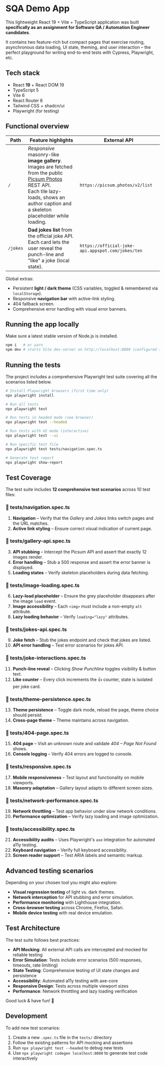 # SQA Demo App

This lightweight React 19 + Vite + TypeScript application was built **specifically as an assignment for Software QA / Automation Engineer candidates**.

It contains two feature-rich but compact pages that exercise routing, asynchronous data loading, UI state, theming, and user interaction – the perfect playground for writing end-to-end tests with Cypress, Playwright, etc.

## Tech stack

-   React **19** + React DOM 19
-   TypeScript 5
-   Vite 6
-   React Router 6
-   Tailwind CSS + shadcn/ui
-   Playwright (for testing)

## Functional overview

| Path     | Feature highlights                                                                                                                                                                                                               | External API                                      |
| -------- | -------------------------------------------------------------------------------------------------------------------------------------------------------------------------------------------------------------------------------- | ------------------------------------------------- |
| `/`      | _Responsive_ masonry-like **image gallery**.<br/>Images are fetched from the public [Picsum Photos](https://picsum.photos) REST API.<br/>Each tile lazy-loads, shows an author caption and a skeleton placeholder while loading. | `https://picsum.photos/v2/list`                   |
| `/jokes` | **Dad jokes list** from the official joke API.<br/>Each card lets the user reveal the punch-line and "like" a joke (local state).                                                                                                | `https://official-joke-api.appspot.com/jokes/ten` |

Global extras:

-   Persistent **light / dark theme** (CSS variables, toggled & remembered via `localStorage`).
-   Responsive **navigation bar** with active-link styling.
-   404 fallback screen.
-   Comprehensive error handling with visual error banners.

## Running the app locally

Make sure a latest stable version of Node.js is installed.

```bash
npm i   # or yarn
npm dev # starts Vite dev-server on http://localhost:8080 (configured in vite.config.ts)
```

## Running the tests

The project includes a comprehensive Playwright test suite covering all the scenarios listed below.

```bash
# Install Playwright browsers (first time only)
npx playwright install

# Run all tests
npx playwright test

# Run tests in headed mode (see browser)
npx playwright test --headed

# Run tests with UI mode (interactive)
npx playwright test --ui

# Run specific test file
npx playwright test tests/navigation.spec.ts

# Generate test report
npx playwright show-report
```

## Test Coverage

The test suite includes **12 comprehensive test scenarios** across 10 test files:

### 📁 tests/navigation.spec.ts
1. **Navigation** – Verify that the _Gallery_ and _Jokes_ links switch pages and the URL matches.
2. **Active link styling** – Ensure correct visual indication of current page.

### 📁 tests/gallery-api.spec.ts  
3. **API stubbing** – Intercept the Picsum API and assert that exactly 12 images render.
4. **Error handling** – Stub a 500 response and assert the error banner is displayed.
5. **Loading states** – Verify skeleton placeholders during data fetching.

### 📁 tests/image-loading.spec.ts
6. **Lazy-load placeholder** – Ensure the grey placeholder disappears after the image `load` event.
7. **Image accessibility** – Each `<img>` must include a non-empty `alt` attribute.
8. **Lazy loading behavior** – Verify `loading="lazy"` attributes.

### 📁 tests/jokes-api.spec.ts
9. **Joke fetch** – Stub the jokes endpoint and check that jokes are listed.
10. **API error handling** – Test error scenarios for jokes API.

### 📁 tests/joke-interactions.spec.ts
11. **Punch-line reveal** – Clicking _Show Punchline_ toggles visibility & button text.
12. **Like counter** – Every click increments the 👍 counter, state is isolated per joke card.

### 📁 tests/theme-persistence.spec.ts
13. **Theme persistence** – Toggle dark mode, reload the page, theme choice should persist.
14. **Cross-page theme** – Theme maintains across navigation.

### 📁 tests/404-page.spec.ts
15. **404 page** – Visit an unknown route and validate _404 – Page Not Found_ shows.
16. **Console logging** – Verify 404 errors are logged to console.

### 📁 tests/responsive.spec.ts
17. **Mobile responsiveness** – Test layout and functionality on mobile viewports.
18. **Masonry adaptation** – Gallery layout adapts to different screen sizes.

### 📁 tests/network-performance.spec.ts
19. **Network throttling** – Test app behavior under slow network conditions.
20. **Performance optimization** – Verify lazy loading and image optimization.

### 📁 tests/accessibility.spec.ts
21. **Accessibility audits** – Uses Playwright's `axe` integration for automated a11y testing.
22. **Keyboard navigation** – Verify full keyboard accessibility.
23. **Screen reader support** – Test ARIA labels and semantic markup.

## Advanced testing scenarios

Depending on your chosen tool you might also explore:

-   **Visual regression testing** of light vs. dark themes.
-   **Network interception** for API stubbing and error simulation.
-   **Performance monitoring** with Lighthouse integration.
-   **Cross-browser testing** across Chrome, Firefox, Safari.
-   **Mobile device testing** with real device emulation.

## Test Architecture

The test suite follows best practices:

- **API Mocking**: All external API calls are intercepted and mocked for reliable testing
- **Error Simulation**: Tests include error scenarios (500 responses, timeouts, rate limiting)
- **State Testing**: Comprehensive testing of UI state changes and persistence
- **Accessibility**: Automated a11y testing with axe-core
- **Responsive Design**: Tests across multiple viewport sizes
- **Performance**: Network throttling and lazy loading verification

Good luck & have fun! 🎉

## Development

To add new test scenarios:

1. Create a new `.spec.ts` file in the `tests/` directory
2. Follow the existing patterns for API mocking and assertions
3. Run `npx playwright test --headed` to debug new tests
4. Use `npx playwright codegen localhost:8080` to generate test code interactively